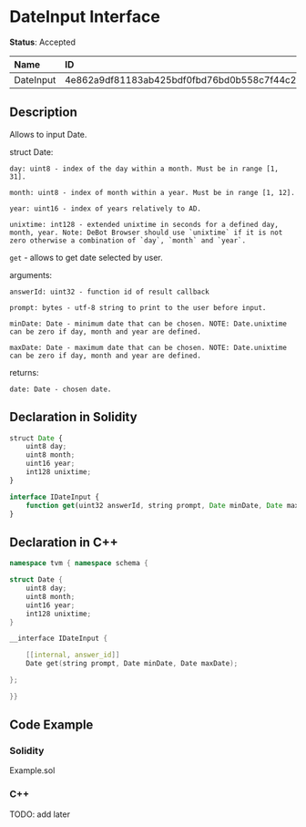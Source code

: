 # DateInput Interface

**Status**: Accepted

| Name         | ID                                                                |
| :--------    | :---------------------------------------------------------------- |
| DateInput    | 4e862a9df81183ab425bdf0fbd76bd0b558c7f44c24887b4354bf1c26c74a623  |


## Description

Allows to input Date.

struct Date:

    day: uint8 - index of the day within a month. Must be in range [1, 31].

    month: uint8 - index of month within a year. Must be in range [1, 12].

    year: uint16 - index of years relatively to AD.

    unixtime: int128 - extended unixtime in seconds for a defined day, month, year. Note: DeBot Browser should use `unixtime` if it is not zero otherwise a combination of `day`, `month` and `year`.


`get` - allows to get date selected by user.

arguments:

	answerId: uint32 - function id of result callback

    prompt: bytes - utf-8 string to print to the user before input.

    minDate: Date - minimum date that can be chosen. NOTE: Date.unixtime can be zero if day, month and year are defined.
    
    maxDate: Date - maximum date that can be chosen. NOTE: Date.unixtime can be zero if day, month and year are defined.

returns:

	date: Date - chosen date.

## Declaration in Solidity

```jsx
struct Date {
    uint8 day;
    uint8 month;
    uint16 year;
    int128 unixtime;
}

interface IDateInput {
	function get(uint32 answerId, string prompt, Date minDate, Date maxDate) external returns (Date date);
}
```

## Declaration in C++

```cpp
namespace tvm { namespace schema {

struct Date {
    uint8 day;
    uint8 month;
    uint16 year;
    int128 unixtime;
}

__interface IDateInput {

	[[internal, answer_id]]
	Date get(string prompt, Date minDate, Date maxDate);

};

}}
```

## Code Example

### Solidity

Example.sol

### C++

TODO: add later
